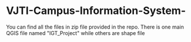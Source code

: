 # VJTI-Campus-Information-System-

You can find all the files in zip file provided in the repo.
There is one main QGIS file named "IGT_Project" while others are shape file 
